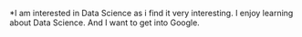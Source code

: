 *I am interested in Data Science as i find it very interesting. I enjoy learning about Data Science. And I want to get into Google.
